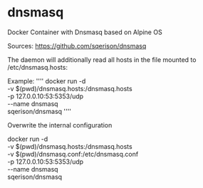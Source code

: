# dnsmasq
Docker Container with Dnsmasq based on Alpine OS

Sources: https://github.com/sqerison/dnsmasq

The daemon will additionally read all hosts in the file mounted to /etc/dnsmasq.hosts:

Example:
''''
docker run -d \
-v $(pwd)/dnsmasq.hosts:/dnsmasq.hosts \
-p 127.0.0.10:53:5353/udp \
--name dnsmasq \
sqerison/dnsmasq
''''


Overwrite the internal configuration

docker run -d \
-v $(pwd)/dnsmasq.hosts:/dnsmasq.hosts \
-v $(pwd)/dnsmasq.conf:/etc/dnsmasq.conf \
-p 127.0.0.10:53:5353/udp \
--name dnsmasq \
sqerison/dnsmasq
